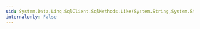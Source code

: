 ```yaml
---
uid: System.Data.Linq.SqlClient.SqlMethods.Like(System.String,System.String,System.Char)
internalonly: False
---
```

